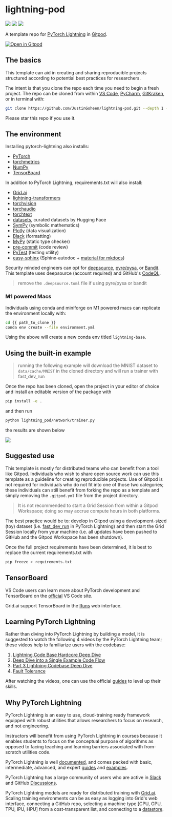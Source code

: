 # lightning-pod
[![](https://img.shields.io/badge/PyTorch_Lightning-Code-informational?style=flat&logo=pytorchlightning&logoColor=white&color=2bbc8a)](#)
[![](https://img.shields.io/badge/Grid.ai-Compute-informational?style=flat&logo=grid.ai&logoColor=white&color=2bbc8a)](#)
[![](https://img.shields.io/badge/Gitpod-DevEnv-informational?style=flat&logo=gitpod&logoColor=white&color=2bbc8a)](#)


A template repo for [PyTorch Lightning](https://www.pytorchlightning.ai/) in [Gitpod](https://www.gitpod.io/).

[![Open in Gitpod](https://gitpod.io/button/open-in-gitpod.svg)](https://gitpod.io/#https://github.com/JustinGoheen/lightning-pod)

<!-- Refer to the [wiki](https://github.com/JustinGoheen/lightning-pod/wiki) for additional guides. -->

## The basics

This template can aid in creating and sharing reproducible projects structured according to potential best practices for researchers.

The intent is that you clone the repo each time you need to begin a fresh project. The repo can be cloned from within [VS Code](https://code.visualstudio.com/docs/editor/github#_cloning-a-repository), [PyCharm](https://www.jetbrains.com/help/pycharm/manage-projects-hosted-on-github.html#clone-from-GitHub), [GitKraken](https://www.gitkraken.com/learn/git/git-clone), or in terminal with:

```sh
git clone https://github.com/JustinGoheen/lightning-pod.git --depth 1 --branch main --single-branch
```

Please star this repo if you use it.

## The environment

Installing pytorch-lightning also installs: 

- [PyTorch](https://pytorch.org/docs/stable/index.html)
- [torchmetrics](https://torchmetrics.readthedocs.io/en/stable/)
- [NumPy](https://numpy.org/)
- [TensorBoard](https://www.tensorflow.org/tensorboard)

In addition to PyTorch Lightning, requirements.txt will also install: 
- [Grid.ai](https://www.grid.ai/)
- [lightning-transformers](https://lightning-transformers.readthedocs.io/en/latest/)
- [torchvision](https://pytorch.org/vision/stable/index.html)
- [torchaudio](https://pytorch.org/audio/stable/index.html)
- [torchtext](https://pytorch.org/text/stable/index.html)
- [datasets](https://huggingface.co/docs/datasets/index), curated datasets by Hugging Face
- [SymPy](https://www.sympy.org/en/index.html) (symbolic mathematics)
- [Plotly](https://plotly.com/python/) (data visualization)
- [Black](https://black.readthedocs.io/en/stable/) (formatting)
- [MyPy](https://github.com/python/mypy/tree/38f1e30e8137ccc1aad6a4f113eb4360c6206539) (static type checker)
- [pre-commit](https://pre-commit.com/) (code review)
- [PyTest](pytest) (testing utility)
- [easy-sphinx](https://github.com/JustinGoheenOrg/easy-sphinx) (Sphinx-autodoc + [material for mkdocs](https://squidfunk.github.io/mkdocs-material/))

Security minded engineers can opt for [deepsource](https://deepsource.io/), [pyre/pysa](https://pyre-check.org/), or [Bandit](https://github.com/PyCQA/bandit). This template uses deepsource (account required) and GitHub's [CodeQL](https://github.com/github/codeql-action).

> remove the `.deepsource.toml` file if using pyre/pysa or bandit

### M1 powered Macs

Individuals using conda and miniforge on M1 powered macs can replicate the environment locally with:

```sh
cd {{ path_to_clone }}
conda env create --file environment.yml
```

Using the above will create a new conda env titled `lightning-base`.

## Using the built-in example

> running the following example will download the MNIST dataset to `data/cache/MNIST` in the cloned directory and will run a trainer with fast_dev_run

Once the repo has been cloned, open the project in your editor of choice and install an editable version of the package with

```sh
pip install -e .
```

and then run 

```sh
python lightning_pod/network/trainer.py 
```

the results are shown below

![](https://github.com/JustinGoheen/lightning-pod/blob/main/docs/imgs/example_run.png)

## Suggested use

This template is mostly for distributed teams who can benefit from a tool like Gitpod. Individuals who wish to share open source work can use this template as a guideline for creating reproducible projects. Use of Gitpod is not required for individuals who do not fit into one of those two categories; these individuals can still benefit from forking the repo as a template and simply removing the `.gitpod.yml` file from the project directory. 

> It is not recommended to start a Grid Session from within a Gitpod Workspace; doing so may accrue compute hours in both platforms.

The best practice would be to: develop in Gitpod using a development-sized (toy) dataset (i.e. [fast_dev_run](https://pytorch-lightning.readthedocs.io/en/stable/common/debugging.html#quick-unit-testing) in PyTorch Lightning) and then start the Grid Session locally from your machine (i.e. all updates have been pushed to GitHub and the Gitpod Workspace has been shutdown).

Once the full project requirements have been determined, it is best to replace the current requirements.txt with

```sh
pip freeze > requirements.txt
```

## TensorBoard

VS Code users can learn more about PyTorch development and TensorBoard on the [official](https://code.visualstudio.com/docs/datascience/pytorch-support) VS Code site.

Grid.ai support TensorBoard in the [Runs](https://docs.grid.ai/features/runs/Analyzing%20Runs/metric-charts#tensorboard) web interface.

## Learning PyTorch Lightning

Rather than diving into PyTorch Lightning by building a model, it is suggested to watch the following 4 videos by the PyTorch Lightning team; these videos help to familiarize users with the codebase:

1. [Lightning Code Base Hardcore Deep Dive](https://youtu.be/aEeh9ucKUkU)
2. [Deep Dive into a Single Example Code Flow](https://youtu.be/NEpRYqdsm54)
3. [Part 3 Lightning Codebase Deep Dive](https://youtu.be/x4d4RDNJaZk)
4. [Fault Tolerance](https://youtu.be/aUtn7H1jYl4)

After watching the videos, one can use the official [guides](https://pytorch-lightning.readthedocs.io/en/latest/expertise_levels.html) to level up their skills.

## Why PyTorch Lightning

PyTorch Lightning is an easy to use, cloud-training ready framework equipped with robust utilities that allows researchers to focus on research, and not engineering.

Instructors will benefit from using PyTorch Lightning in courses because it enables students to focus on the conceptual purpose of algorithms as opposed to facing teaching and learning barriers associated with from-scratch utilities code. 

PyTorch Lightning is well [documented](https://pytorch-lightning.readthedocs.io/en/latest/), and comes packed with basic, intermediate, advanced, and expert [guides](https://pytorch-lightning.readthedocs.io/en/latest/expertise_levels.html) and [examples](https://pytorch-lightning.readthedocs.io/en/latest/notebooks/course_UvA-DL/01-introduction-to-pytorch.html).

PyTorch Lightning has a large community of users who are active in [Slack](https://join.slack.com/t/pytorch-lightning/shared_invite/zt-12iz3cds1-uyyyBYJLiaL2bqVmMN7n~A) and GitHub [Discussions](https://github.com/PyTorchLightning/pytorch-lightning/discussions).

PyTorch Lightning models are ready for distributed training with [Grid.ai](https://www.grid.ai/). Scaling training environments can be as easy as logging into Grid's web interface, connecting a GitHub repo, selecting a machine type [CPU, GPU, TPU, IPU, HPU] from a cost-transparent list, and connecting to a [datastore](https://docs.grid.ai/features/datastores).
